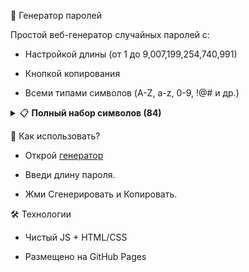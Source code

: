🔐 Генератор паролей

Простой веб-генератор случайных паролей с:

- Настройкой длины (от 1 до 9,007,199,254,740,991)

- Кнопкой копирования

- Всеми типами символов (A-Z, a-z, 0-9, !@# и др.)
<details>
<summary>📋 <b>Полный набор символов (84)</b></summary>
ABCDEFGHIJKLMNOPQRSTUVWXYZ
abcdefghijklmnopqrstuvwxyz
0123456789
!@#$%^&*()_+~`|}{[]:;?><,./-=
</details>

🚀 Как использовать?

- Открой [генератор](driversline.github.io/password/html/)

- Введи длину пароля.

- Жми Сгенерировать и Копировать.

🛠️ Технологии

- Чистый JS + HTML/CSS

- Размещено на GitHub Pages
